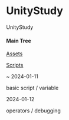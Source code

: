 # UnityStudy
UnityStudy

#### Main Tree

[Assets](UnityStudy/Assets)

[Scripts](UnityStudy/Assets/Scripts)

 ~ 2024-01-11

basic script / variable

2024-01-12

operators / debugging
